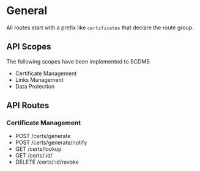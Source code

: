 # General

All routes start with a prefix like `certificates` that declare the route group.

## API Scopes

The following scopes have been implemented to SCDMS

- Certificate Management
- Links Management
- Data Protection

## API Routes

### Certificate Management

- POST /certs/generate
- POST /certs/generate/notify
- GET /certs/lookup
- GET /certs/:id/
- DELETE /certs/:id/revoke
